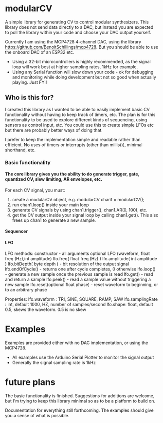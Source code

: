 # modularCV

A simple library for generating CV to control modular synthesizers. This library does not send data directly to a DAC, but instead you are expected to poll the library within your code and choose your DAC output yourself. 

Currently I am using the MCP4728 4-channel DAC, using the library https://github.com/BenoitSchillings/mcp4728. But you should be able to use the onboard DAC of an ESP32 etc. 
* Using a 32-bit microcontrollers is highly recommended, as the signal loop will work best at higher sampling rates, 1kHz for example.
* Using any Serial function will slow down your code - ok for debugging and monitoring while doing development but not so good when actually playing. Just FYI!

## Who is this for?

I created this library as I wanted to be able to easily implement basic CV functionality without having to keep track of timers, etc. The plan is for this functionality to be used to explore different kinds of sequencing, using sensors as control input, etc. You could use this to create simple LFOs etc but there are probably better ways of doing that.

I prefer to keep the implementation simple and readable rather than efficient. No uses of timers or interrupts (other than millis()), minimal shorthand, etc.

### Basic functionality

#### The core library gives you the ability to do generate trigger, gate, quantized CV, slew limiting, AR envelopes, etc.

For each CV signal, you must:
1. create a modularCV object, e.g. modularCV chan1 = modularCV();
2. run chan1.loop() inside your main loop
3. generate CV signals by using chan1.trigger(), chan1.AR(0, 100), etc.
4. get the CV output inside your signal loop by calling chan1.get(). This also frees up chan1 to generate a new sample.

#### Sequencer

#### LFO
LFO methods:
constructor - all arguments optional
LFO (waveform, float freq (Hz),int amplitude)
lfo.freq( float freq (Hz) )
lfo.amplitude( int amplitude )
lfo.bitDepth( byte depth ) - bit resolution of the output signal
lfo.endOfCycle() - returns one after cycle completes, 0 otherwise
lfo.loop() - generate a new sample once the previous sample is read
lfo.get() - read and return a sample
lfo.peek() - read a sample value without triggering a new sample
lfo.reset(optional float phase) - reset waveform to beginning, or to an arbitrary phase

Properties:
lfo.waveform : TRI, SINE, SQUARE, RAMP, SAW
lfo.samplingRate : int, default 1000, HZ, number of samples/second
lfo.shape: float, default 0.5, skews the waveform. 0.5 is no skew

# Examples
Examples are provided either with no DAC implementation, or using the MCP4728.
* All examples use the Arduino Serial Plotter to monitor the signal output
* Generally the signal sampling rate is 1kHz

# future plans

The basic functionality is finished. Suggestions for additions are welcome, but I'm trying to keep this library minimal so as to be a platform to build on.

Documentation for everything still forthcoming. The examples should give you a sense of what is possible.

